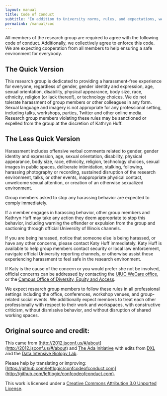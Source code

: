 ```yaml
---
layout: manual
title: Code of Conduct
subtitle: "In addition to University norms, rules, and expectations, we have adopted the following code of conduct."
permalink: /manual/coc
---
```


All members of the research group are required to agree with the following code of
conduct. Additionally, we collectively agree to enforce this code. We are
expecting cooperation from all members to help ensuring a safe environment for
everybody.

## The Quick Version

This research group is dedicated to providing a harassment-free 
experience for everyone, regardless of gender, gender identity and expression, 
age, sexual orientation, disability, physical appearance, body size, race, 
ethnicity, religion (or lack thereof), or technology choices. We do not 
tolerate harassment of group members or other colleagues in any form. Sexual 
language and imagery is not appropriate for any professional setting, including 
talks, workshops, parties, Twitter and other online media. Research group 
members violating these rules may be sanctioned or expelled from the group at 
the discretion of Kathryn Huff.

## The Less Quick Version

Harassment includes offensive verbal comments related to gender, gender 
identity and expression, age, sexual orientation, disability, physical 
appearance, body size, race, ethnicity, religion, technology choices, sexual 
images in public spaces, deliberate intimidation, stalking, following, 
harassing photography or recording, sustained disruption of the research 
environment, talks, or other events, inappropriate physical contact, unwelcome 
sexual attention, or creation of an otherwise sexualized environment.

Group members asked to stop any harassing behavior are expected to comply 
immediately.

If a member engages in harassing behavior, other group members and Kathryn Huff may 
take any action they deem appropriate to stop this behavior, including warning the offender or 
expulsion from the group and sactioning through official University of Illinois 
channels.

If you are being harassed, notice that someone else is being harassed, or have 
any other concerns, please contact Katy Huff immediately.  Katy Huff is 
available to help group members contact security or local law enforcement, 
navigate official University reporting channels, or otherwise assist those 
experiencing harassment to feel safe in the research environment. 

If Katy is the cause of the concern or you would prefer she not be involved, 
official concerns can be addressed by contacting the 
[UIUC WeCare office](http://wecare.illinois.edu/), or the 
[Campus Office of Diversity, Equity and Access](http://www.diversity.illinois.edu/).

We expect research group members to follow these rules in all professional 
settings including the office, conferences, workshop venues, and group-related 
social events.  We additionally expect members to treat each other 
professionally with respect to their work and workspaces, with constructive 
criticism, without dismissive behavior, and without disruption of shared 
working spaces.

## Original source and credit:

This came from [http://2012.jsconf.us/#/about](http://2012.jsconf.us/#/about) 
and 
[The Ada Initiative](http://geekfeminism.wikia.com/wiki/Conference_anti-harassment/Policy) 
with edits from  [DXL](https://dxl.ncsa.illinois.edu) and the 
[Data Intensive Biology Lab](http://http://ivory.idyll.org/lab/).

Please help by translating or improving: 
[https://github.com/leftlogic/confcodeofconduct.com](http://github.com/leftlogic/confcodeofconduct.com).

This work is licensed under a 
[Creative Commons Attribution 3.0 Unported License](http://creativecommons.org/licenses/by/3.0/deed.en_US).

